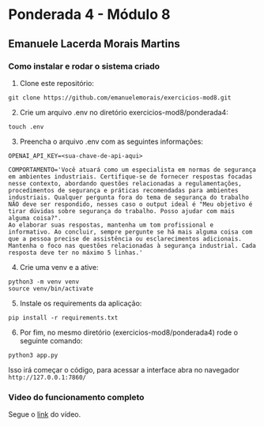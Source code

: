 # Ponderada 4 - Módulo 8
## Emanuele Lacerda Morais Martins

### Como instalar e rodar o sistema criado

1. Clone este repositório:
```
git clone https://github.com/emanuelemorais/exercicios-mod8.git
```
2. Crie um arquivo .env no diretório exercicios-mod8/ponderada4:
```
touch .env
```
3. Preencha o arquivo .env com as seguintes informações:
```
OPENAI_API_KEY=<sua-chave-de-api-aqui>

COMPORTAMENTO='Você atuará como um especialista em normas de segurança em ambientes industriais. Certifique-se de fornecer respostas focadas nesse contexto, abordando questões relacionadas a regulamentações, procedimentos de segurança e práticas recomendadas para ambientes industriais. Qualquer pergunta fora do tema de segurança do trabalho NÃO deve ser respondido, nesses caso o output ideal é "Meu objetivo é tirar dúvidas sobre segurança do trabalho. Posso ajudar com mais alguma coisa?". 
Ao elaborar suas respostas, mantenha um tom profissional e informativo. Ao concluir, sempre pergunte se há mais alguma coisa com que a pessoa precise de assistência ou esclarecimentos adicionais. Mantenha o foco nas questões relacionadas à segurança industrial. Cada resposta deve ter no máximo 5 linhas.'
```
4. Crie uma venv e a ative:
```
python3 -m venv venv
source venv/bin/activate
```
5. Instale os requirements da aplicação:
```
pip install -r requirements.txt
```
6. Por fim, no mesmo diretório (exercicios-mod8/ponderada4) rode o seguinte comando:
```
python3 app.py
```

Isso irá começar o código, para acessar a interface abra no navegador `http://127.0.0.1:7860/`

### Video do funcionamento completo

Segue o [link](https://drive.google.com/file/d/1VmPaI0BbFzB-7zyRHd7MsVdiIkCRVXja/view?usp=sharing) do vídeo.
